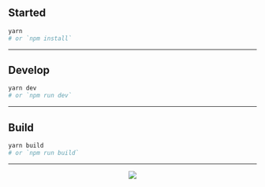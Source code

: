 
## Started
```bash
yarn
# or `npm install`
```

---
## Develop
```bash
yarn dev
# or `npm run dev`
```

---
## Build
```bash
yarn build
# or `npm run build`
```

---
<p align="center">
<img src="./powered-by-vitawind-bright.png">
</p>